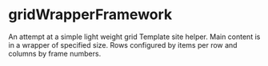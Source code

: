 # gridWrapperFramework
An attempt at a simple light weight grid Template site helper. Main content is in a wrapper of specified size. Rows configured by items per row and columns by frame numbers.
